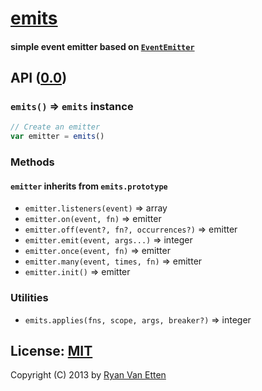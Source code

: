 # [emits](../../)
#### simple event emitter based on [`EventEmitter`](http://nodejs.org/api/events.html)

## API ([0.0](../../releases))

### `emits()` &rArr; `emits` instance

```js
// Create an emitter
var emitter = emits()
```

### Methods

#### `emitter` inherits from `emits.prototype`

- `emitter.listeners(event)` &rArr; array
- `emitter.on(event, fn)` &rArr; emitter
- `emitter.off(event?, fn?, occurrences?)` &rArr; emitter
- `emitter.emit(event, args...)` &rArr; integer
- `emitter.once(event, fn)` &rArr; emitter
- `emitter.many(event, times, fn)` &rArr; emitter
- `emitter.init()` &rArr; emitter

### Utilities

- `emits.applies(fns, scope, args, breaker?)` &rArr; integer

## License: [MIT](http://opensource.org/licenses/MIT)

Copyright (C) 2013 by [Ryan Van Etten](https://github.com/ryanve)